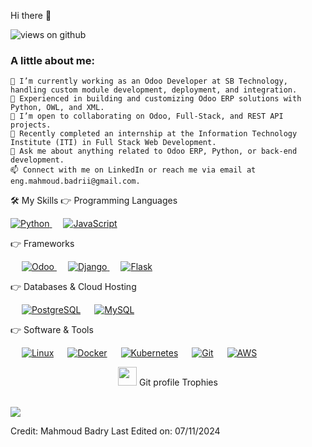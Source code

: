 Hi there 👋

<img src="https://komarev.com/ghpvc/?username=mahmoud-badri&label=Views&color=brightgreen&style=flat-square" alt="views on github" /><h3> A little about me:</h3>

    🔭 I’m currently working as an Odoo Developer at SB Technology, handling custom module development, deployment, and integration.
    🌱 Experienced in building and customizing Odoo ERP solutions with Python, OWL, and XML.
    👯 I’m open to collaborating on Odoo, Full-Stack, and REST API projects.
    🤔 Recently completed an internship at the Information Technology Institute (ITI) in Full Stack Web Development.
    💬 Ask me about anything related to Odoo ERP, Python, or back-end development.
    📫 Connect with me on LinkedIn or reach me via email at eng.mahmoud.badrii@gmail.com.


🛠️ My Skills
👉 Programming Languages
<p align="left"> <a href="https://python.org/"> <img alt="Python" src="https://img.shields.io/badge/Python-FFD43B?style=for-the-badge&logo=python&logoColor=darkgreen"/> </a> &emsp; <a href="https://www.javascript.com/"> <img alt="JavaScript" src="https://img.shields.io/badge/JavaScript-F7DF1E?style=for-the-badge&logo=javascript&logoColor=black"/> </a> </p>
👉 Frameworks
<p align="left"> &emsp; <a href="https://www.odoo.com/" target="_blank"> <img alt="Odoo" src="https://img.shields.io/badge/Odoo-8069AD?style=for-the-badge&logo=odoo&logoColor=white"> </a> &emsp; <a href="https://www.djangoproject.com/" target="_blank"> <img alt="Django" src="https://img.shields.io/badge/Django-092E20?style=for-the-badge&logo=django&logoColor=white"> </a> &emsp; <a href="https://flask.palletsprojects.com/" target="_blank"> <img alt="Flask" src="https://img.shields.io/badge/Flask-000000?style=for-the-badge&logo=flask&logoColor=white"> </a> </p>
👉 Databases & Cloud Hosting
<p align="left"> &emsp; <a href="https://www.postgresql.org/"><img alt="PostgreSQL" src="https://img.shields.io/badge/PostgreSQL-316192?style=for-the-badge&logo=postgresql&logoColor=white"></a> &emsp; <a href="https://www.mysql.com/"><img alt="MySQL" src="https://img.shields.io/badge/MySQL-00000F?style=for-the-badge&logo=mysql&logoColor=white"></a> </p>
👉 Software & Tools
<p align="left"> &emsp; <a href="#"><img alt="Linux" src="https://img.shields.io/badge/Linux-FCC624?style=for-the-badge&logo=linux&logoColor=black"></a> &emsp; <a href="#"><img alt="Docker" src="https://img.shields.io/badge/Docker-2CA5E0?style=for-the-badge&logo=docker&logoColor=white"></a> &emsp; <a href="#"><img alt="Kubernetes" src="https://img.shields.io/badge/Kubernetes-326CE5?style=for-the-badge&logo=kubernetes&logoColor=white"></a> &emsp; <a href="#"><img alt="Git" src="https://img.shields.io/badge/Git-F05032?style=for-the-badge&logo=git&logoColor=white"></a> &emsp; <a href="#"><img alt="AWS" src="https://img.shields.io/badge/Amazon_AWS-232F3E?style=for-the-badge&logo=amazon-aws&logoColor=white"></a> </p><p align="center"><img src="https://media.giphy.com/media/QaMcXSekUWx7aogAUr/giphy.gif" width="30" />&nbsp;Git profile Trophies</p><br> <img src="https://github-profile-trophy.vercel.app/?username=mahmoud-badri&theme=gruvbox" />

Credit: Mahmoud Badry
Last Edited on: 07/11/2024
